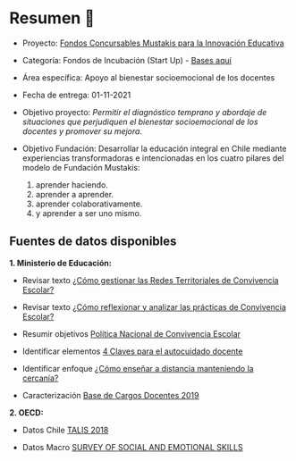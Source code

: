 # Resumen 🦉 

- Proyecto: [Fondos Concursables Mustakis para la Innovación Educativa](https://www.fundacionmustakis.org/fondos-concursables-para-la-innovacion-educativa-2022/)
- Categoría: Fondos de Incubación (Start Up) - [Bases aquí](https://www.fundacionmustakis.org/wp-content/uploads/2021/09/FCM_Bases_2022-1.pdf)
- Área específica: Apoyo al bienestar socioemocional de los docentes
- Fecha de entrega: 01-11-2021
- Objetivo proyecto: *Permitir el diagnóstico temprano y abordaje de situaciones que perjudiquen el bienestar socioemocional de los docentes y promover 
su mejora.*

- Objetivo Fundación: Desarrollar la educación integral en Chile mediante experiencias transformadoras e intencionadas en los cuatro pilares del modelo de Fundación Mustakis: 
  1. aprender haciendo.
  2. aprender a aprender.
  3. aprender colaborativamente.
  4. y aprender a ser uno mismo.

## Fuentes de datos disponibles

**1. Ministerio de Educación:**  
* Revisar texto [¿Cómo gestionar las Redes Territoriales de Convivencia Escolar?](https://convivenciaescolar.mineduc.cl/wp-content/uploads/2019/05/03.-Como-gestionar-las-Redes-Territoriales-de-C.E.pdf)
     
* Revisar texto [¿Cómo reflexionar y analizar las prácticas de Convivencia Escolar?](https://convivenciaescolar.mineduc.cl/wp-content/uploads/2019/04/08.-Como-reflexionar-y-analizar-las-practicas-de-C.E.pdf)
     
* Resumir objetivos [Política Nacional de Convivencia Escolar](https://convivenciaescolar.mineduc.cl/wp-content/uploads/2019/04/Politica-Nacional-de-Convivencia-Escolar.pdf)
     
* Identificar elementos [4 Claves para el autocuidado docente](https://www.mineduc.cl/wp-content/uploads/sites/19/2020/05/4claves_autocuidadodocente.pdf)
 
* Identificar enfoque [¿Cómo enseñar a distancia manteniendo la cercanía?](https://convivenciaescolar.mineduc.cl/wp-content/uploads/2021/02/MiniManual-educomlab-web.pdf)
     
* Caracterización [Base de Cargos Docentes 2019](https://centroestudios.mineduc.cl/wp-content/uploads/sites/100/2019/12/MINUTA-10_Docentes_FD.pdf) 

**2. OECD:**
* Datos Chile [TALIS 2018](https://www.oecd.org/education/talis/TALIS2018_CN_CHL_es.pdf) 

* Datos Macro [SURVEY OF SOCIAL AND EMOTIONAL SKILLS](https://www.oecd-ilibrary.org/docserver/92a11084-en.pdf?expires=1634166995&id=id&accname=guest&checksum=EB83A071E1030C9D7D296592B093A13B)
